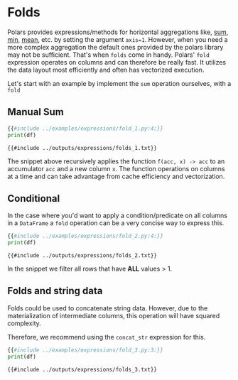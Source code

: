 # Folds

Polars provides expressions/methods for horizontal aggregations like, [sum](POLARS_PY_REF_GUIDE/api/polars.DataFrame.sum.html),
[min](POLARS_PY_REF_GUIDE/api/polars.DataFrame.min.html), [mean](POLARS_PY_REF_GUIDE/api/polars.DataFrame.mean.html),
etc. by setting the argument `axis=1`. However, when you need a more complex aggregation the default ones provided by the
polars library may not be sufficient. That's when `folds` come in handy. Polars' `fold` expression operates on columns and
can therefore be really fast. It utilizes the data layout most efficiently and often has vectorized execution.

Let's start with an example by implement the `sum` operation ourselves, with a `fold`

## Manual Sum

```python
{{#include ../examples/expressions/fold_1.py:4:}}
print(df)
```

```text
{{#include ../outputs/expressions/folds_1.txt}}
```

The snippet above recursively applies the function `f(acc, x) -> acc` to an accumulator `acc` and a new column `x`.
The function operations on columns at a time and can take advantage from cache efficiency and vectorization.

## Conditional

In the case where you'd want to apply a condition/predicate on all columns in a `DataFrame` a `fold` operation can be
a very concise way to express this.

```python
{{#include ../examples/expressions/fold_2.py:4:}}
print(df)
```

```text
{{#include ../outputs/expressions/folds_2.txt}}
```

In the snippet we filter all rows that have **ALL** values > 1.

## Folds and string data

Folds could be used to concatenate string data. However, due to the materialization of intermediate columns, this
operation will have squared complexity.

Therefore, we recommend using the `concat_str` expression for this.

```python
{{#include ../examples/expressions/fold_3.py:3:}}
print(df)
```

```text
{{#include ../outputs/expressions/folds_3.txt}}
```
